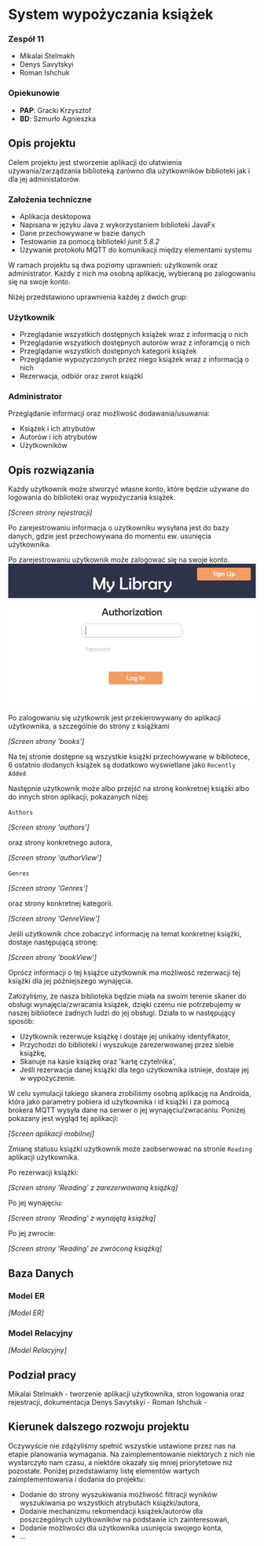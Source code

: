 # System wypożyczania książek
### Zespół 11
- Mikalai Stelmakh
- Denys Savytskyi
- Roman Ishchuk
### Opiekunowie
- **PAP**: Gracki Krzysztof
- **BD**: Szmurło Agnieszka
## Opis projektu
Celem projektu jest stworzenie aplikacji do ułatwienia używania/zarządzania biblioteką zarówno dla użytkowników biblioteki jak i dla jej administatorów.

### Założenia techniczne
- Aplikacja desktopowa
- Napisana w języku Java z wykorzystaniem biblioteki JavaFx
- Dane przechowywane w bazie danych
- Testowanie za pomocą biblioteki *junit 5.8.2*
- Używanie protokołu MQTT do komunikacji między elementami systemu

W ramach projektu są dwa poziomy uprawnień: użytkownik oraz administrator. Każdy z nich ma osobną aplikację, wybieraną po zalogowaniu się na swoje konto.

Niżej przedstawiono uprawnienia każdej z dwóch grup:
### Użytkownik
- Przeglądanie wszystkich dostępnych książek wraz z informacją o nich
- Przeglądanie wszystkich dostępnych autorów wraz z inforamcją o nich
- Przeglądanie wszystkich dostępnych kategorii książek
- Przeglądanie wypozyczonych przez niego książek wraz z informacją o nich
- Rezerwacja, odbiór oraz zwrot książki
### Administrator
Przeglądanie informacji oraz możliwość dodawania/usuwania:
- Książek i ich atrybutów
- Autorów i ich atrybutów
- Użytkowników
## Opis rozwiązania
Każdy użytkownik może stworzyć własne konto, które będzie używane do logowania do biblioteki oraz wypożyczania książek.

*[Screen strony rejestracji]*
<!-- ![SignUp interface](/src/main/resources/z11/libraryapp/img/docs/SignUp.png) -->
Po zarejestrowaniu informacja o uzytkowniku wysyłana jest do bazy danych, gdzie jest przechowywana do momentu ew. usunięcia użytkownika.

Po zarejestrowaniu użytkownik może zalogować się na swoje konto.
![SignIn interface](/src/main/resources/z11/libraryapp/img/docs/SignIn.png)

Po zalogowaniu się użytkownik jest przekierowywany do aplikacji użytkownika, a szczególnie do strony z książkami

*[Screen strony 'books']*
<!-- ![Books ](/src/main/resources/z11/libraryapp/img/docs/Books.png) -->
Na tej stronie dostępne są wszystkie książki przechowywane w bibliotece, 6 ostatnio dodanych książek są dodatkowo wyświetlane jako `Recently Added`

Następnie użytkownik może albo przejść na stronę konkretnej książki albo do innych stron aplikacji, pokazanych niżej:

`Authors`

*[Screen strony 'authors']*
<!-- ![Authors](/src/main/resources/z11/libraryapp/img/docs/Authors.png) -->
oraz strony konkretnego autora,

*[Screen strony 'authorView']*
<!-- ![Author](/src/main/resources/z11/libraryapp/img/docs/Author.png) -->
`Genres`

*[Screen strony 'Genres']*
<!-- ![Genres](/src/main/resources/z11/libraryapp/img/docs/Genres.png) -->
oraz strony konkretnej kategorii.

*[Screen strony 'GenreView']*
<!-- ![Genre](/src/main/resources/z11/libraryapp/img/docs/Genre.png) -->

Jeśli użytkownik chce zobaczyć informację na temat konkretnej książki, dostaje następującą stronę:

*[Screen strony 'bookView']*
<!-- ![Book](/src/main/resources/z11/libraryapp/img/docs/Book.png) -->
Oprócz informacji o tej książce użytkownik ma możliwość rezerwacji tej książki dla jej późniejszego wynajęcia.

Założyliśmy, że nasza biblioteka będzie miała na swoim terenie skaner do obsługi wynajęcia/zwracania książek, dzięki czemu nie potrzebujemy w naszej bibliotece żadnych ludzi do jej obsługi. Działa to w następujący sposób:
- Użytkownik rezerwuje książkę i dostaje jej unikalny identyfikator,
- Przychodzi do biblioteki i wyszukuje zarezerwowanej przez siebie książkę,
- Skanuje na kasie książkę oraz 'kartę czytelnika',
- Jeśli rezerwacja danej książki dla tego użytkownika istnieje, dostaje jej w wypożyczenie.

W celu symulacji takiego skanera zrobiliśmy osobną aplikację na Androida, która jako parametry pobiera id użytkownika i id książki i za pomocą brokera MQTT wysyła dane na serwer o jej wynajęciu/zwracaniu. Poniżej pokazany jest wygląd tej aplikacji:

*[Screen aplikacji mobilnej]*
<!-- ![AndroidApp](/src/main/resources/z11/libraryapp/img/docs/AndroidApp.png) -->

Zmianę statusu książki użytkownik może zaobserwować na stronie `Reading` aplikacji użytkownika.

Po rezerwacji książki:

*[Screen strony 'Reading' z zarezerwowaną książką]*
<!-- ![ReservedBook](/src/main/resources/z11/libraryapp/img/docs/ReservedBook.png) -->

Po jej wynajęciu:

*[Screen strony 'Reading' z wynajętą książką]*
<!-- ![BorrowedBook](/src/main/resources/z11/libraryapp/img/docs/BorrowedBook.png) -->

Po jej zwrocie:

*[Screen strony 'Reading' ze zwróconą książką]*
<!-- ![ReturnedBook](/src/main/resources/z11/libraryapp/img/docs/ReturnedBook.png) -->

## Baza Danych
### Model ER
*[Model ER]*
<!-- ![ERModel](/src/main/resources/z11/libraryapp/img/docs/ERModel.png) -->

### Model Relacyjny
*[Model Relacyjny]*
<!-- ![RelativeModel](/src/main/resources/z11/libraryapp/img/docs/RelativeModel.png) -->

## Podział pracy
Mikalai Stelmakh - tworzenie aplikacji użytkownika, stron logowania oraz rejestracji, dokumentacja
Denys Savytskyi -
Roman Ishchuk -

## Kierunek dalszego rozwoju projektu
Oczywyście nie zdążyliśmy spełnić wszystkie ustawione przez nas na etapie planowania wymagania. Na zaimplementowanie niektórych z nich nie wystarczyło nam czasu, a niektóre okazały się mniej priorytetowe niż pozostałe. Poniżej przedstawiamy listę elementów wartych zaimplementowania i dodania do projektu:
- Dodanie do strony wyszukiwania możliwość filtracji wyników wyszukiwania po wszystkich atrybutach książki/autora,
- Dodanie mechanizmu rekomendacji książek/autorów dla poszczególnych użytkowników na podstawie ich zainteresowań,
- Dodanie możliwości dla użytkownika usunięcia swojego konta,
- ...

